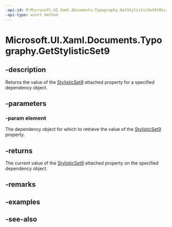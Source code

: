 ```yaml
---
-api-id: M:Microsoft.UI.Xaml.Documents.Typography.GetStylisticSet9(Microsoft.UI.Xaml.DependencyObject)
-api-type: winrt method
---
```


<!-- Method syntax
public bool GetStylisticSet9(Windows.UI.Xaml.DependencyObject element)
-->

# Microsoft.UI.Xaml.Documents.Typography.GetStylisticSet9

## -description
Returns the value of the [StylisticSet9](/windows/winui/api/microsoft.ui.xaml.documents.typography#xaml-attached-properties) attached property for a specified dependency object.

## -parameters
### -param element
The dependency object for which to retrieve the value of the [StylisticSet9](/windows/winui/api/microsoft.ui.xaml.documents.typography#xaml-attached-properties) property.

## -returns
The current value of the [StylisticSet9](/windows/winui/api/microsoft.ui.xaml.documents.typography#xaml-attached-properties) attached property on the specified dependency object.

## -remarks

## -examples

## -see-also
